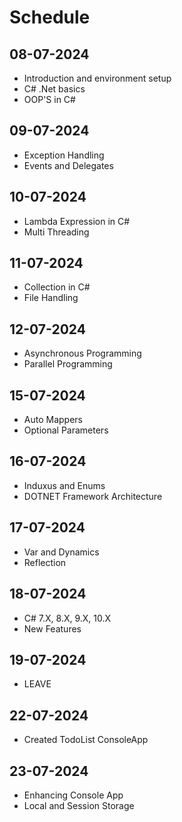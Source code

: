 # Schedule

## 08-07-2024
- Introduction and environment setup
- C# .Net basics
- OOP'S in C#

## 09-07-2024
- Exception Handling
- Events and Delegates

## 10-07-2024
- Lambda Expression in C#
- Multi Threading

## 11-07-2024
- Collection in C#
- File Handling

## 12-07-2024
- Asynchronous Programming
- Parallel Programming

## 15-07-2024
- Auto Mappers
- Optional Parameters

## 16-07-2024
- Induxus and Enums
- DOTNET Framework Architecture

## 17-07-2024
- Var and Dynamics
- Reflection

## 18-07-2024
- C# 7.X, 8.X, 9.X, 10.X
- New Features

## 19-07-2024
- LEAVE

## 22-07-2024
- Created TodoList ConsoleApp

## 23-07-2024
- Enhancing Console App
- Local and Session Storage